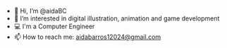 - 👋 Hi, I’m @aidaBC
- 👀 I’m interested in digital illustration, animation and game development
- 💻 I'm a Computer Engineer
- 📫 How to reach me: aidabarros12024@gmail.com

